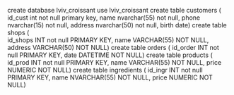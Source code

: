 create database lviv_croissant
use lviv_croissant
create table customers (
  id_cust int not null primary key,
  name nvarchar(55) not null,
  phone nvarchar(15) not null,
  address nvarchar(50) not null,
  birth date)
  create table shops (  
  id_shops INT not null PRIMARY KEY,
  name VARCHAR(55) NOT NULL,
  address VARCHAR(50) NOT NULL)
create table orders (
  id_order INT not null PRIMARY KEY,
  date DATETIME NOT NULL)
create table products (
  id_prod INT not null PRIMARY KEY,
  name VARCHAR(55) NOT NULL,
  price NUMERIC NOT NULL)
create table ingredients (
  id_ingr INT not null PRIMARY KEY,
  name NVARCHAR(55) NOT NULL,
  price NUMERIC NOT NULL)
